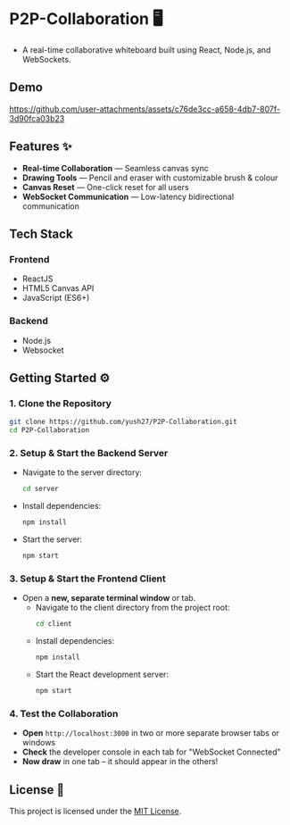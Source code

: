 # P2P-Collaboration 🖥️
- A real-time collaborative whiteboard built using React, Node.js, and WebSockets.

## Demo
https://github.com/user-attachments/assets/c76de3cc-a658-4db7-807f-3d90fca03b23

## Features ✨
- **Real-time Collaboration** — Seamless canvas sync  
- **Drawing Tools** — Pencil and eraser with customizable brush & colour  
- **Canvas Reset** — One-click reset for all users  
- **WebSocket Communication** — Low-latency bidirectional communication  

## Tech Stack
### Frontend
- ReactJS
- HTML5 Canvas API
- JavaScript (ES6+)
### Backend
- Node.js
- Websocket

## Getting Started ⚙️
### 1. Clone the Repository
```bash
git clone https://github.com/yush27/P2P-Collaboration.git
cd P2P-Collaboration
```
### 2. Setup & Start the Backend Server

* Navigate to the server directory:

    ```bash
    cd server
    ```

* Install dependencies:

    ```bash
    npm install
    ```

* Start the server:

    ```bash
    npm start
    ```
### 3. Setup & Start the Frontend Client
*   Open a **new, separate terminal window** or tab.
    *   Navigate to the client directory from the project root:
        ```bash
        cd client
        ```
    *   Install dependencies:
        ```bash
        npm install
        ```
    *   Start the React development server:
        ```bash
        npm start
        ```
### 4. Test the Collaboration
- **Open** `http://localhost:3000` in two or more separate browser tabs or windows
- **Check** the developer console in each tab for "WebSocket Connected"
- **Now draw** in one tab – it should appear in the others!

## License 📄
This project is licensed under the [MIT License](LICENSE).
